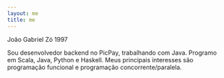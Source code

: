 ```yaml
---
layout: me
title: me
---
```



João Gabriel Zó
1997

Sou desenvolvedor backend no PicPay, trabalhando com Java. 
Programo em Scala, Java, Python e Haskell.
Meus principais interesses são programação funcional e programação concorrente/paralela.